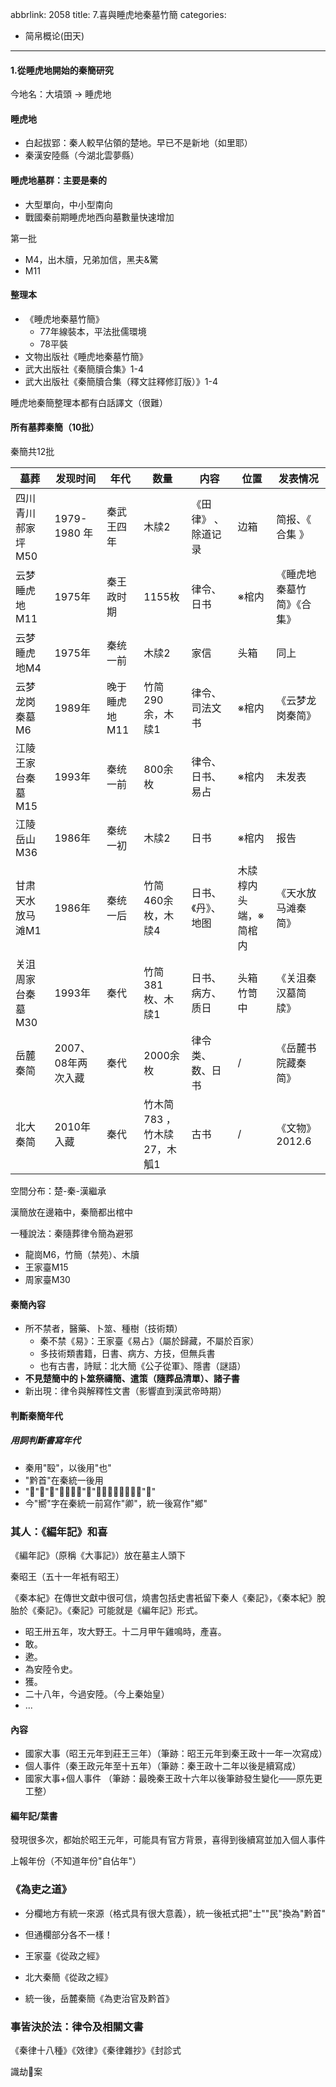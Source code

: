abbrlink: 2058
title: 7.喜與睡虎地秦墓竹簡
categories:
  - 简帛概论(田天)
---
#### 1.從睡虎地開始的秦簡研究

今地名：大墳頭 -> 睡虎地

#### 睡虎地

- 白起拔郢：秦人較早佔領的楚地。早已不是新地（如里耶）
- 秦漢安陸縣（今湖北雲夢縣）

#### 睡虎地墓群：主要是秦的

- 大型單向，中小型南向
- 戰國秦前期睡虎地西向墓數量快速增加

第一批

- M4，出木牘，兄弟加信，黑夫&驚
- M11

#### 整理本

- 《睡虎地秦墓竹簡》
	- 77年線裝本，平法批儒環境
	- 78平裝
- 文物出版社《睡虎地秦墓竹簡》
- 武大出版社《秦簡牘合集》1-4
- 武大出版社《秦簡牘合集（釋文註釋修訂版）》1-4 

睡虎地秦簡整理本都有白話譯文（很難）

#### 所有墓葬秦簡（10批）

秦簡共12批

|墓葬|发现时间|年代|数量|内容|位置|发表情况|
|--|--|--|--|--|--|--|
|四川青川郝家坪M50|1979-1980 年|秦武王四年|木牍2| 《田律》 、除道记录|边箱|简报、《 合集 》|
|云梦睡虎地M11|1975年|秦王政时期|1155枚|律令、日书|※棺内|《睡虎地秦墓竹简》《合集》|
|云梦睡虎地M4|1975年|秦统一前|木牍2|家信|头箱|同上|
|云梦龙岗秦墓M6|1989年|晚于睡虎地M11|竹简290余，木牍1|律令、司法文书|※棺内|《云梦龙岗秦简》|
|江陵王家台秦墓M15|1993年|秦统一前|800余枚|律令、日书、易占|※棺内|未发表|
|江陵岳山M36|1986年|秦统一初|木牍2|日书|※棺内|报告|
|甘肃天水放马滩M1|1986年|秦统一后|竹简460余枚，木牍4|日书、《丹》、地图|木牍椁内头端，※简棺内|《天水放马滩秦简》|
|关沮周家台秦墓M30|1993年|秦代|竹简381枚、木牍1|日书、病方、质日|头箱竹笥中|《关沮秦汉墓简牍》|
|岳麓秦简|2007、08年两次入藏|秦代|2000余枚|律令类、数、日书|/|《岳麓书院藏秦简》|
|北大秦简|2010年 入藏|秦代|竹木简783 ，竹木牍27，木觚1|古书|/|《文物》2012.6|

空間分布：楚-秦-漢繼承

漢簡放在邊箱中，秦簡都出棺中

一種說法：秦隨葬律令簡為避邪

- 龍崗M6，竹簡（禁苑）、木牘
- 王家臺M15
- 周家臺M30

#### 秦簡內容

- 所不禁者，醫藥、卜筮、種樹（技術類）
	- 秦不禁《易》：王家臺《易占》（屬於歸藏，不屬於百家）
	- 多技術類書籍，日書、病方、方技，但無兵書
	- 也有古書，詩赋：北大簡《公子從軍》、隱書（謎語）
- **不見楚簡中的卜筮祭禱簡、遣策（隨葬品清單）、諸子書**
- 新出現：律令與解釋性文書（影響直到漢武帝時期）

#### 判斷秦簡年代

##### 用詞判斷書寫年代

- 秦用"殹"，以後用"也"
- "黔首"在秦統一後用
- "𦤃"（"皇"本字，從"自"）秦統一後統一為"皇"
- 今"嚮"字在秦統一前寫作"卿"，統一後寫作"鄉"

### 其人：《編年記》和喜

《編年記》（原稱《大事記》）放在墓主人頭下

秦昭王（五十一年衹有昭王）

《秦本紀》在傳世文獻中很可信，燒書包括史書衹留下秦人《秦記》，《秦本紀》脫胎於《秦記》。《秦記》可能就是《編年記》形式。

- 昭王卅五年，攻大野王。十二月甲午雞鳴時，產喜。
- 敢。
- 遬。
- 為安陸令史。
- 獲。
- 二十八年，今過安陸。（今上秦始皇）
- ...

#### 內容

- 國家大事（昭王元年到莊王三年）（筆跡：昭王元年到秦王政十一年一次寫成）
- 個人事件（秦王政元年至十五年）（筆跡：秦王政十二年以後是續寫成）
- 國家大事+個人事件 （筆跡：最晚秦王政十六年以後筆跡發生變化——原先更工整）

#### 編年記/葉書

發現很多次，都始於昭王元年，可能具有官方背景，喜得到後續寫並加入個人事件

上報年份（不知道年份"自佔年"）

### 《為吏之道》

- 分欄地方有統一來源（格式具有很大意義），統一後衹式把"士""民"換為"黔首"
- 但通欄部分各不一樣！

- 王家臺《從政之經》
- 北大秦簡《從政之經》
- 統一後，岳麓秦簡《為吏治官及黔首》

### 事皆決於法：律令及相關文書

《秦律十八種》《效律》《秦律雜抄》《封診式

識劫𡟰案